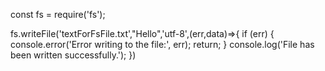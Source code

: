 

const fs = require('fs');

fs.writeFile('textForFsFile.txt',"Hello",'utf-8',(err,data)=>{
    if (err) {
    console.error('Error writing to the file:', err);
    return;
  }
  console.log('File has been written successfully.');
})